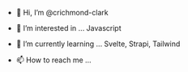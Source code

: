 - 👋 Hi, I’m @crichmond-clark
- 👀 I’m interested in ... Javascript
- 🌱 I’m currently learning ... Svelte, Strapi, Tailwind

- 📫 How to reach me ... 

<!---
crichmond-clark/crichmond-clark is a ✨ special ✨ repository because its `README.md` (this file) appears on your GitHub profile.
You can click the Preview link to take a look at your changes.
--->
